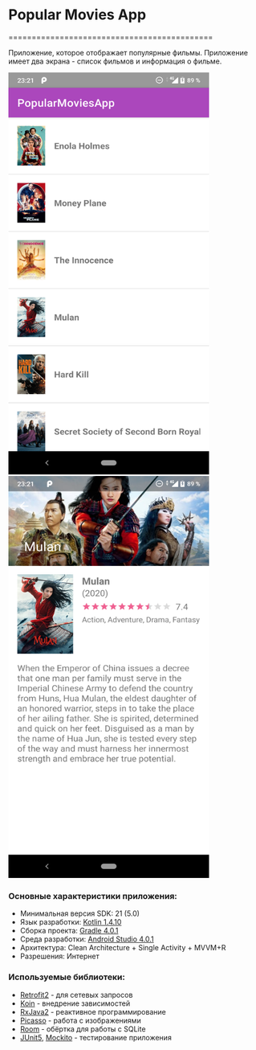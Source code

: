 # Popular Movies App
============================================

Приложение, которое отображает популярные фильмы. 
Приложение имеет два экрана - список фильмов и информация о фильме.

<img src="https://github.com/Bedsus/PopularMoviesApp/blob/master/pich/film_list.png" width="400" height="800"/>  <img src="https://github.com/Bedsus/PopularMoviesApp/blob/master/pich/film_info.png" width="400" height="800"/>
### Основные характеристики приложения:
* Минимальная версия SDK: 21 (5.0)
* Язык разработки: [Kotlin 1.4.10](https://kotlinlang.org/)
* Сборка проекта: [Gradle 4.0.1](https://gradle.org/)
* Среда разработки: [Android Studio 4.0.1](https://developer.android.com/studio)
* Архитектура: Clean Architecture + Single Activity + MVVM+R
* Разрешения: Интернет

### Используемые библиотеки:
* [Retrofit2](https://github.com/square/retrofit) - для сетевых запросов
* [Koin](https://github.com/InsertKoinIO/koin) - внедрение зависимостей
* [RxJava2](https://github.com/ReactiveX/RxJava) - реактивное программирование
* [Picasso](https://github.com/square/picasso) - работа с изображениями
* [Room](https://developer.android.com/jetpack/androidx/releases/room) - обёртка для работы с SQLite
* [JUnit5](https://github.com/mannodermaus/android-junit5), [Mockito](https://github.com/mockito/mockito) - тестирование приложения
